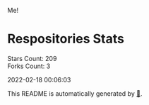 Me!

# Respositories Stats
Stars Count: 209  
Forks Count: 3

2022-02-18 00:06:03  

This README is automatically generated by [🐰](https://github.com/rnitta/rnitta).
